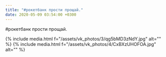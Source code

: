 ```yaml
---
title: "#рокетбанк прости прощай."
date: 2020-05-09 03:54:00 +0300
---
```


#рокетбанк прости прощай.


{% include media.html f="/assets/vk_photos/3/qg5bMD3zNdY.jpg" alt="" %}
{% include media.html f="/assets/vk_photos/4/CxBXzUHOFOA.jpg" alt="" %}
